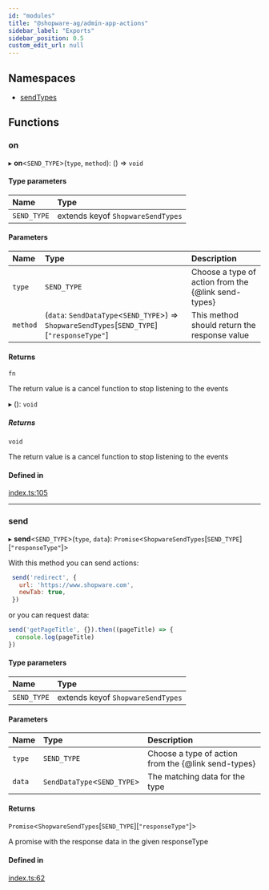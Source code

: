 ```yaml
---
id: "modules"
title: "@shopware-ag/admin-app-actions"
sidebar_label: "Exports"
sidebar_position: 0.5
custom_edit_url: null
---
```


## Namespaces

- [sendTypes](namespaces/sendTypes)

## Functions

### on

▸ **on**<`SEND_TYPE`\>(`type`, `method`): () => `void`

#### Type parameters

| Name | Type |
| :------ | :------ |
| `SEND_TYPE` | extends keyof `ShopwareSendTypes` |

#### Parameters

| Name | Type | Description |
| :------ | :------ | :------ |
| `type` | `SEND_TYPE` | Choose a type of action from the {@link send-types} |
| `method` | (`data`: `SendDataType`<`SEND_TYPE`\>) => `ShopwareSendTypes`[`SEND_TYPE`][``"responseType"``] | This method should return the response value |

#### Returns

`fn`

The return value is a cancel function to stop listening to the events

▸ (): `void`

##### Returns

`void`

The return value is a cancel function to stop listening to the events

#### Defined in

[index.ts:105](https://github.com/shopware/admin-app-actions/blob/bc5c7bb/lib/index.ts#L105)

___

### send

▸ **send**<`SEND_TYPE`\>(`type`, `data`): `Promise`<`ShopwareSendTypes`[`SEND_TYPE`][``"responseType"``]\>

With this method you can send actions:

```javascript
 send('redirect', {
   url: 'https://www.shopware.com',
   newTab: true,
 })
```

or you can request data:
```javascript
send('getPageTitle', {}).then((pageTitle) => {
  console.log(pageTitle)
})
```

#### Type parameters

| Name | Type |
| :------ | :------ |
| `SEND_TYPE` | extends keyof `ShopwareSendTypes` |

#### Parameters

| Name | Type | Description |
| :------ | :------ | :------ |
| `type` | `SEND_TYPE` | Choose a type of action from the {@link send-types} |
| `data` | `SendDataType`<`SEND_TYPE`\> | The matching data for the type |

#### Returns

`Promise`<`ShopwareSendTypes`[`SEND_TYPE`][``"responseType"``]\>

A promise with the response data in the given responseType

#### Defined in

[index.ts:62](https://github.com/shopware/admin-app-actions/blob/bc5c7bb/lib/index.ts#L62)
